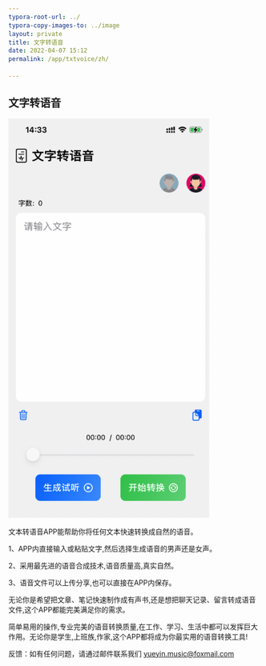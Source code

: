 ```yaml
---
typora-root-url: ../
typora-copy-images-to: ../image
layout: private
title: 文字转语音
date: 2022-04-07 15:12
permalink: /app/txtvoice/zh/

---
```


## 文字转语音





![image-20230718143622313](/image/image-20230718143622313.png)



文本转语音APP能帮助你将任何文本快速转换成自然的语音。

1、APP内直接输入或粘贴文字,然后选择生成语音的男声还是女声。

2、采用最先进的语音合成技术,语音质量高,真实自然。

3、语音文件可以上传分享,也可以直接在APP内保存。

无论你是希望把文章、笔记快速制作成有声书,还是想把聊天记录、留言转成语音文件,这个APP都能完美满足你的需求。

简单易用的操作,专业完美的语音转换质量,在工作、学习、生活中都可以发挥巨大作用。无论你是学生,上班族,作家,这个APP都将成为你最实用的语音转换工具!



反馈：如有任何问题，请通过邮件联系我们 yueyin.music@foxmail.com





